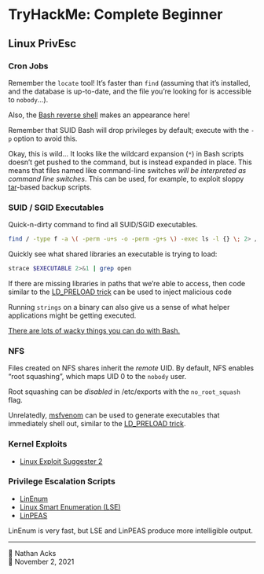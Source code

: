 # TryHackMe: Complete Beginner

## Linux PrivEsc

### Cron Jobs

Remember the `locate` tool! It’s faster than `find` (assuming that it’s installed, and the database is up-to-date, and the file you’re looking for is accessible to `nobody`…).

Also, the [Bash reverse shell](../notes/exploiting-bash.md) makes an appearance here!

Remember that SUID Bash will drop privileges by default; execute with the `-p` option to avoid this.

Okay, this is wild… It looks like the wildcard expansion (`*`) in Bash scripts doesn’t get pushed to the command, but is instead expanded in place. This means that files named like command-line switches *will be interpreted as command line switches*. This can be used, for example, to exploit sloppy [tar](https://gtfobins.github.io/gtfobins/tar/)-based backup scripts.

### SUID / SGID Executables

Quick-n-dirty command to find all SUID/SGID executables.

```bash
find / -type f -a \( -perm -u+s -o -perm -g+s \) -exec ls -l {} \; 2> /dev/null
```

Quickly see what shared libraries an executable is trying to load:

```bash
strace $EXECUTABLE 2>&1 | grep open
```

If there are missing libraries in paths that we’re able to access, then code similar to the [LD_PRELOAD trick](../notes/exploiting-ld-preload.md) can be used to inject malicious code

Running `strings` on a binary can also give us a sense of what helper applications might be getting executed.

[There are lots of wacky things you can do with Bash.](../notes/exploiting-bash.md)

### NFS

Files created on NFS shares inherit the *remote* UID. By default, NFS enables “root squashing”, which maps UID 0 to the `nobody` user.

Root squashing can be *disabled* in /etc/exports with the `no_root_squash` flag. 

Unrelatedly, [msfvenom](../notes/metasploit.md) can be used to generate executables that immediately shell out, similar to the [LD_PRELOAD trick](../notes/exploiting-ld-preload.md).

### Kernel Exploits

* [Linux Exploit Suggester 2](https://github.com/jondonas/linux-exploit-suggester-2)

### Privilege Escalation Scripts

* [LinEnum](https://github.com/diego-treitos/linux-smart-enumeration)
* [Linux Smart Enumeration (LSE)](https://github.com/diego-treitos/linux-smart-enumeration)
* [LinPEAS](https://github.com/carlospolop/PEASS-ng/tree/master/linPEAS)

LinEnum is very fast, but LSE and LinPEAS produce more intelligible output.

- - - -

<span aria-hidden="true">👤</span> Nathan Acks  
<span aria-hidden="true">📅</span> November 2, 2021
